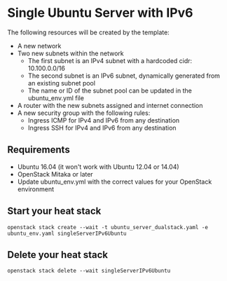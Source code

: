 # Single Ubuntu Server with IPv6

The following resources will be created by the template:

* A new network
* Two new subnets within the network
  * The first subnet is an IPv4 subnet with a hardcoded cidr: 10.100.0.0/16
  * The second subnet is an IPv6 subnet, dynamically generated from an existing subnet pool
  * The name or ID of the subnet pool can be updated in the ubuntu_env.yml file
* A router with the new subnets assigned and internet connection
* A new security group with the following rules:
  * Ingress ICMP for IPv4 and IPv6 from any destination
  * Ingress SSH for IPv4 and IPv6 from any destination

## Requirements

* Ubuntu 16.04 (it won't work with Ubuntu 12.04 or 14.04)
* OpenStack Mitaka or later
* Update ubuntu_env.yml with the correct values for your OpenStack environment

## Start your heat stack

`openstack stack create --wait -t ubuntu_server_dualstack.yaml -e ubuntu_env.yaml singleServerIPv6Ubuntu`

## Delete your heat stack

`openstack stack delete --wait singleServerIPv6Ubuntu`
